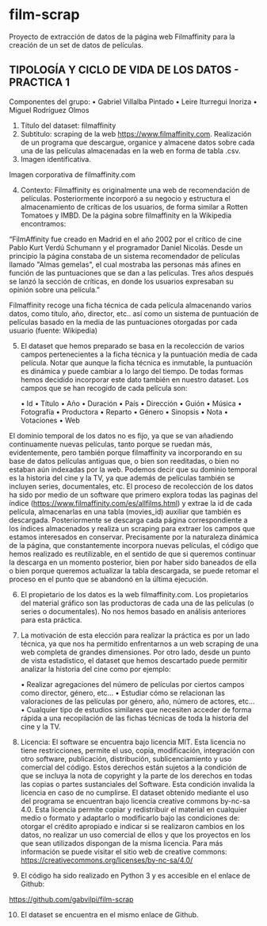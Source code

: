 # film-scrap
Proyecto de extracción de datos de la página web Filmaffinity para la creación de un set de datos de películas.

## TIPOLOGÍA Y CICLO DE VIDA DE LOS DATOS - PRACTICA 1

Componentes del grupo:
    • Gabriel Villalba Pintado
    • Leire Iturregui Inoriza
    • Miguel Rodríguez Olmos

1. Título del dataset: filmaffinity
2. Subtitulo: scraping de la web https://www.filmaffinity.com. Realización de un programa que descargue, organice y almacene datos sobre cada una de las películas almacenadas en la web en forma de tabla .csv.
3. Imagen identificativa.


Imagen corporativa de filmaffinity.com

4. Contexto: Filmaffinity es originalmente una web de recomendación de películas. Posteriormente incorporó a su negocio y estructura el almacenamiento de críticas de los usuarios, de forma similar a Rotten Tomatoes y IMBD. De la página sobre filmaffinity en la Wikipedia encontramos: 

“FilmAffinity fue creado en Madrid en el año 2002 por el crítico de cine Pablo Kurt Verdú Schumann y el programador Daniel Nicolás. Desde un principio la página constaba de un sistema recomendador de películas llamado "Almas gemelas", el cual mostraba las personas más afines en función de las puntuaciones que se dan a las películas. Tres años después se lanzó la sección de críticas, en donde los usuarios expresaban su opinión sobre una película.”
	
Filmaffinity recoge una ficha técnica de cada película almacenando varios datos, como título, año, director, etc.. así como un sistema de puntuación de películas basado en la media de las puntuaciones otorgadas por cada usuario (fuente: Wikipedia)

5. El dataset que hemos preparado se basa en la recolección de varios campos pertenecientes a la ficha técnica y la puntuación media de cada película. Notar que aunque la ficha técnica es inmutable, la puntuación es dinámica y puede cambiar a lo largo del tiempo. De todas formas hemos decidido incorporar este dato también en nuestro dataset. Los campos que se han recogido de cada película son:
    
    • Id 
    • Título
    • Año
    • Duración
    • País
    • Dirección
    • Guión
    • Música
    • Fotografía
    • Productora
    • Reparto
    • Género
    • Sinopsis
    • Nota
    • Votaciones
    • Web

El dominio temporal de los datos no es fijo, ya que se van añadiendo continuamente nuevas películas, tanto porque se ruedan más, evidentemente, pero también porque filmaffinity va incorporando en su base de datos películas antiguas que, o bien son reeditadas, o bien no estaban aún indexadas por la web. Podemos decir que su dominio temporal es la historia del cine y la TV, ya que además de películas también se incluyen series, documentales, etc. El proceso de recolección de los datos ha sido por medio de un software que primero explora todas las paginas del índice (https://www.filmaffinity.com/es/allfilms.html) y extrae la id de cada película, almacenarlas en una tabla (movies_id) auxiliar que también es descargada. Posteriormente se descarga cada página correspondiente a los índices almacenados y realiza un scraping para extraer los campos que estamos interesados en conservar. Precisamente por la naturaleza dinámica de la página, que constantemente incorpora nuevas películas, el código que hemos realizado es reutilizable, en el sentido de que si queremos continuar la descarga en un momento posterior, bien por haber sido baneados de ella o bien porque queremos actualizar la tabla descargada, se puede retomar el proceso en el punto que se abandonó en la última ejecución.

6. El propietario de los datos es la web filmaffinity.com. Los propietarios del material gráfico son las productoras de cada una de las películas (o series o documentales). No nos hemos basado en análisis anteriores para esta práctica.

7. La motivación de esta elección para realizar la práctica es por un lado técnica, ya que nos ha permitido enfrentarnos a un web scraping de una web completa de grandes dimensiones. Por otro lado, desde un punto de vista estadístico, el dataset que hemos descartado puede permitir analizar la historia del cine como por ejemplo: 

    • Realizar agregaciones del número de películas por ciertos campos como director, género, etc...
    • Estudiar cómo se relacionan las valoraciones de las películas por género, año, número de actores, etc…
    • Cualquier tipo de estudios similares que necesiten acceder de forma rápida a una recopilación de las fichas técnicas de toda la historia del cine y la TV.

8. Licencia: El software se encuentra bajo licencia MIT. Esta licencia no tiene restricciones, permite el uso, copia, modificación, integración con otro software, publicación, distribución, sublicenciamiento y uso comercial del código. Estos derechos están sujetos a la condición de que se incluya la nota de copyright y la parte de los derechos en todas las copias o partes sustanciales del Software. Esta condición invalida la licencia en caso de no cumplirse.
       El dataset obtenido mediante el uso del programa se encuentran bajo licencia creative commons by-nc-sa 4.0. Esta licencia permite copiar y redistribuir el material en cualquier medio o formato y adaptarlo o modificarlo bajo las condiciones de: otorgar el crédito apropiado e indicar si se realizaron cambios en los datos, no realizar un uso comercial de ellos y que los proyectos en los que sean utilizados dispongan de la misma licencia. Para más información se puede visitar el sitio web de creative commons:
       https://creativecommons.org/licenses/by-nc-sa/4.0/ 

9. El código ha sido realizado en Python 3 y es accesible en el enlace de Github:

https://github.com/gabvilpi/film-scrap

10. El dataset se encuentra en el mismo enlace de Github.
 
